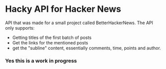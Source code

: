 # Hacky API for Hacker News
API that was made for a small project called BetterHackerNews. The API only supports: 
- Getting titles of the first batch of posts
- Get the links for the mentioned posts
- get the "subline" content, essentially comments, time, points and author.

### Yes this is a work in progress

